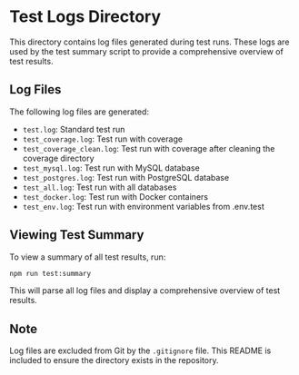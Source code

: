 # Test Logs Directory

This directory contains log files generated during test runs. These logs are used by the test summary script to provide a comprehensive overview of test results.

## Log Files

The following log files are generated:

- `test.log`: Standard test run
- `test_coverage.log`: Test run with coverage
- `test_coverage_clean.log`: Test run with coverage after cleaning the coverage directory
- `test_mysql.log`: Test run with MySQL database
- `test_postgres.log`: Test run with PostgreSQL database
- `test_all.log`: Test run with all databases
- `test_docker.log`: Test run with Docker containers
- `test_env.log`: Test run with environment variables from .env.test

## Viewing Test Summary

To view a summary of all test results, run:

```bash
npm run test:summary
```

This will parse all log files and display a comprehensive overview of test results.

## Note

Log files are excluded from Git by the `.gitignore` file. This README is included to ensure the directory exists in the repository. 